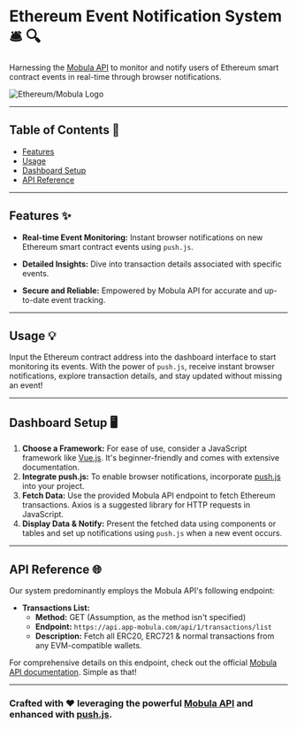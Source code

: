 # Ethereum Event Notification System 🛎️ 🔍

Harnessing the [Mobula API](https://developer.mobula.fi/reference/metadata-api) to monitor and notify users of Ethereum smart contract events in real-time through browser notifications.

![Ethereum/Mobula Logo](https://i.imgur.com/R07Cxmk.png)

---

## Table of Contents 📖

- [Features](#features-)
- [Usage](#usage-)
- [Dashboard Setup](#dashboard-setup-)
- [API Reference](#api-reference-)

---

## Features ✨

- **Real-time Event Monitoring:** Instant browser notifications on new Ethereum smart contract events using `push.js`.
  
- **Detailed Insights:** Dive into transaction details associated with specific events.

- **Secure and Reliable:** Empowered by Mobula API for accurate and up-to-date event tracking.

---

## Usage 💡

Input the Ethereum contract address into the dashboard interface to start monitoring its events. With the power of `push.js`, receive instant browser notifications, explore transaction details, and stay updated without missing an event!

---

## Dashboard Setup 🖥️

1. **Choose a Framework:** For ease of use, consider a JavaScript framework like [Vue.js](https://vuejs.org/). It's beginner-friendly and comes with extensive documentation.
2. **Integrate push.js:** To enable browser notifications, incorporate [push.js](https://pushjs.org/) into your project.
3. **Fetch Data:** Use the provided Mobula API endpoint to fetch Ethereum transactions. Axios is a suggested library for HTTP requests in JavaScript.
4. **Display Data & Notify:** Present the fetched data using components or tables and set up notifications using `push.js` when a new event occurs.

---

## API Reference 🌐

Our system predominantly employs the Mobula API's following endpoint:

- **Transactions List:** 
  - **Method:** GET (Assumption, as the method isn't specified)
  - **Endpoint:** `https://api.app-mobula.com/api/1/transactions/list`
  - **Description:** Fetch all ERC20, ERC721 & normal transactions from any EVM-compatible wallets.
  
For comprehensive details on this endpoint, check out the official [Mobula API documentation](https://developer.mobula.fi/reference/gettransactionslist). Simple as that!

---

### Crafted with ❤️ leveraging the powerful [Mobula API](https://developer.mobula.fi/) and enhanced with [push.js](https://pushjs.org/).
